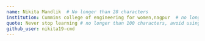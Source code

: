 ```yaml
---
name: Nikita Mandlik  # No longer than 28 characters
institution: Cummins college of engineering for women,nagpur  # no longer than 58 characters
quote: Never stop learning # no longer than 100 characters, avoid using quotes(") to guarantee the format remains the same.
github_user: nikita19-cmd
---
```

